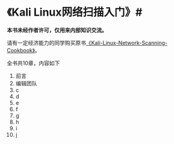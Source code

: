 # 《Kali Linux网络扫描入门》#

**本书未经作者许可，仅用来内部知识交流。**

请有一定经济能力的同学购买原书[《Kali-Linux-Network-Scanning-Cookbook》](https://www.packtpub.com/networking-and-servers/kali-linux-network-scanning-cookbook)。

全书共10章，内容如下

1. 前言
2. 编辑团队
3. c
4. d
5. e
6. f
7. g
8. h
9. i
10. j





